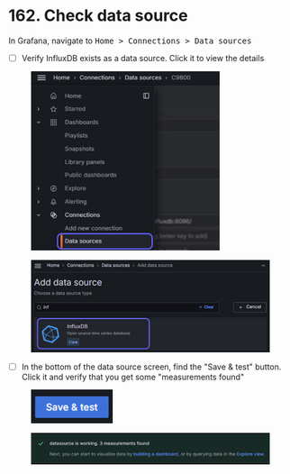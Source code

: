 # 162. Check data source

In Grafana, navigate to <kbd>Home > Connections > Data sources</kbd>&#x20;

* [ ] Verify InfluxDB exists as a data source. Click it to view the details

<figure><img src="../../.gitbook/assets/image (86).png" alt="" width="335"><figcaption></figcaption></figure>

<figure><img src="../../.gitbook/assets/image (87).png" alt="" width="513"><figcaption></figcaption></figure>

* [ ] In the bottom of the data source screen, find the "Save & test" button. Click it and verify that you get some "measurements found"

<figure><img src="../../.gitbook/assets/image (88).png" alt="" width="145"><figcaption></figcaption></figure>

<figure><img src="../../.gitbook/assets/image (89).png" alt=""><figcaption></figcaption></figure>
